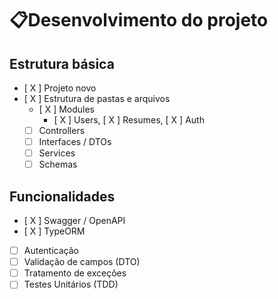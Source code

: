# 📋Desenvolvimento do projeto

## Estrutura básica
- [ X ] Projeto novo
- [ X ] Estrutura de pastas e arquivos
    - [ X ] Modules
        - [ X ] Users, [ X ] Resumes, [ X ] Auth
    - [ ] Controllers
    - [ ] Interfaces / DTOs
    - [ ] Services
    - [ ] Schemas

## Funcionalidades
- [ X ] Swagger / OpenAPI
- [ X ] TypeORM
- [ ] Autenticação
- [ ] Validação de campos (DTO)
- [ ] Tratamento de exceções
- [ ] Testes Unitários (TDD)